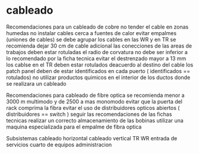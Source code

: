 # cableado


Recomendaciones para un cableado de cobre
no tender el cable en zonas humedas
no instalar cables cerca a fuentes de calor
evitar empalmes (uniones de cables)
se debe agrupar los cables
en las WR y en TR se recomienda dejar 30 cm de cable adicional
las conecciones de las areas de trabajos deben estar rotuladas
el radio de corvatura no debe ser inferior a lo recomendado por la ficha tecnica
evitar el destrenzado mayor a 13 mm 
los cablse en el TR deben estar rotulados deacuerdo al destino del cable
los patch panel deben de estar identificados en cada puerto ( identificados == rotulados)
no utilizar productos quimicos en el interior de los ductos donde se realizara un cableado

Recomendaciones para cableado de fibre optica
se recomienda menor a 3000 m multimodo y de 2500 a mas monomodo
evitar que la puerta del rack comprima la fibra
evitar el uso de distribuidores opticos abiertos ( distribuidores == switch )
seguir las recomendaciones de las fichas tecnicas
realizar un correcto almacenamiento de las bobinas
utilizar una maquina especializada para el empalme de fibra optica 


Subsistemas 
cableado horizontal
cableado vertical
TR
WR
entrada de servicios
cuarto de equipos 
administracion
